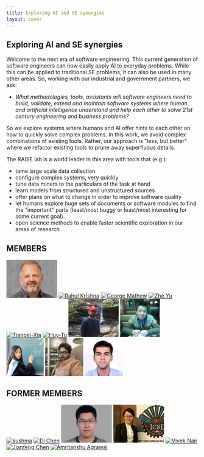 ```yaml
---
title: Exploring AI and SE synergies
layout: cover
---
```


## Exploring AI and SE synergies

Welcome to the next era of software engineering. This current generation of software engineers can now easily apply AI to everyday problems. While this can be applied to traditional SE problems, it can also be used in many other areas. So, working with our industrial and government partners, we ask:

-   <em>What methodologies, tools, assistants will software engineers need to build, validate, extend and maintain software systems where human and artificial intelligence understand and help each other to solve 21st century engineering and business problems?</em>

So we explore systems where humans and AI offer hints to each other on how to quickly solve complex problems. In this work, we avoid complex combinations of existing tools. Rather, our approach is "less, but better" where we refactor existing tools to prune away superfluous details.

The RAISE lab is a world leader in this area with tools that (e.g.):

-   tame large scale data collection
-   configure complex systems, very quickly
-   tune data miners to the particulars of the task at hand
-   learn models from structured and unstructured sources
-   offer plans on what to change in order to improve software quality
-   let humans explore huge sets of documents or software modules to find the "important" parts (least/most buggy or least/most interesting for some current goal).
-   open science methods to enable faster scientific exploration in our areas of research

## MEMBERS

<a href="/people/2014/08/15/Tim-Menzies/"> <img src="/img/timm.png" alt="Tim Menzies" height="100" ></a>
<a href="/people/2014/10/04/Rahul-Krishna/"> <img src="/img/rahlk.jpg" alt="Rahul Krishna" height="100" ></a>
<a href="/people/2014/12/30/George-Mathew/"> <img src="https://avatars0.githubusercontent.com/u/5582924?v=3&s=460" alt="George Mathew" height="100" ></a>
<a href="/people/2015/08/30/Zhe-Yu/"> <img src="/img/Zhe.jpg" alt="Zhe Yu" height="100"  ></a>
<a href="/people/2017/09/01/Tianpei-Xia/"> <img src="/img/xia.jpg" alt="Tianpei-Xia" height="100" ></a>
<a href="/people/2017/09/02/Huy-Tu/"> <img src="/img/huy.jpg" alt="Huy-Tu" height="100"></a>
<a href="/people/2018/11/18/Suvodeep-Majumder/"> <img src="/img/suvodeep.JPG" alt="Suvodeep-Majumder" height="100"></a>
<a href="/people/2018/08/20/Rui-Shu/"> <img src="/img/Rui_Shu.jpg" alt="Rui-Shu" height="100"></a>
<a href="/people/2018/11/11/Xueqi-Yang/"> <img src="/img/sherry_yang.jpg" alt="Xueqi-Yang" height="100"></a>
<a href="/people/2018/12/22/Shrikanth-NC"> <img src="/img/shrikanth.jpg" alt="Shrikanth-NC" height="100"></a>
<a href="/people/2018/12/29/Joy-Chakraborty"> <img src="/img/joymallya.jpg" alt="Joy-Chakraborty" height="100"></a>


## FORMER MEMBERS

<a href="/people/2015/05/13/Sushma-ravichandran/"> <img src="/img/sushma.jpg" alt="sushma" height="100"></a>
<a href="/people/2016/01/20/Di-Chen/"> <img src="/img/jack.jpg" alt="Di Chen" height="100" ></a>
<a href="/people/2014/09/30/Wei-Fu/"> <img src="/img/wei.jpg" alt="Wei FU" height="100" ></a>
<a href="/people/2017/09/03/Junjie-Wang/"> <img src="/img/wang.jpg" alt="Junjie wang" height="100" ></a>
<a href="/people/2014/10/15/Vivek-Nair/"> <img src="/img/vivek.jpg" alt="Vivek Nair" height="100" ></a>
<a href="/people/2015/08/15/Jianfeng-Chen/"> <img src="/img/chen.jpg" alt="Jianfeng Chen" height="100" ></a>
<a href="/people/2015/09/01/Amritanshu-Agrawal/"> <img src="http://static.wixstatic.com/media/1bf308_01e141375f454173b368feb66f3ee865.png_srz_p_325_348_75_22_0.50_1.20_0.00_png_srz" alt="Amritanshu Agrawal" height="100" ></a>
